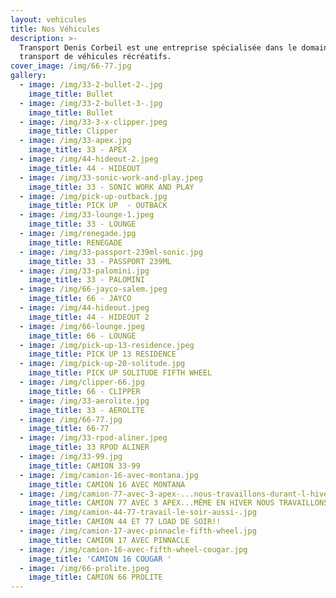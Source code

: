 ```yaml
---
layout: vehicules
title: Nos Véhicules
description: >-
  Transport Denis Corbeil est une entreprise spécialisée dans le domaine du
  transport de véhicules récréatifs.
cover_image: /img/66-77.jpg
gallery:
  - image: /img/33-2-bullet-2-.jpg
    image_title: Bullet
  - image: /img/33-2-bullet-3-.jpg
    image_title: Bullet
  - image: /img/33-3-x-clipper.jpeg
    image_title: Clipper
  - image: /img/33-apex.jpg
    image_title: 33 - APEX
  - image: /img/44-hideout-2.jpeg
    image_title: 44 - HIDEOUT
  - image: /img/33-sonic-work-and-play.jpeg
    image_title: 33 - SONIC WORK AND PLAY
  - image: /img/pick-up-outback.jpg
    image_title: PICK UP  - OUTBACK
  - image: /img/33-lounge-1.jpeg
    image_title: 33 - LOUNGE
  - image: /img/renegade.jpg
    image_title: RENEGADE
  - image: /img/33-passport-239ml-sonic.jpg
    image_title: 33 - PASSPORT 239ML
  - image: /img/33-palomini.jpg
    image_title: 33 - PALOMINI
  - image: /img/66-jayco-salem.jpeg
    image_title: 66 - JAYCO
  - image: /img/44-hideout.jpeg
    image_title: 44 - HIDEOUT 2
  - image: /img/66-lounge.jpeg
    image_title: 66 - LOUNGE
  - image: /img/pick-up-13-residence.jpeg
    image_title: PICK UP 13 RESIDENCE
  - image: /img/pick-up-20-solitude.jpg
    image_title: PICK UP SOLITUDE FIFTH WHEEL
  - image: /img/clipper-66.jpg
    image_title: 66 - CLIPPER
  - image: /img/33-aerolite.jpg
    image_title: 33 - AEROLITE
  - image: /img/66-77.jpg
    image_title: 66-77
  - image: /img/33-rpod-aliner.jpeg
    image_title: 33 RPOD ALINER
  - image: /img/33-99.jpg
    image_title: CAMION 33-99
  - image: /img/camion-16-avec-montana.jpg
    image_title: CAMION 16 AVEC MONTANA
  - image: /img/camion-77-avec-3-apex-...nous-travaillons-durant-l-hivers-.jpg
    image_title: CAMION 77 AVEC 3 APEX...MÊME EN HIVER NOUS TRAVAILLONS!!!
  - image: /img/camion-44-77-travail-le-soir-aussi-.jpg
    image_title: CAMION 44 ET 77 LOAD DE SOIR!!
  - image: /img/camion-17-avec-pinnacle-fifth-wheel.jpg
    image_title: CAMION 17 AVEC PINNACLE
  - image: /img/camion-16-avec-fifth-wheel-cougar.jpg
    image_title: 'CAMION 16 COUGAR '
  - image: /img/66-prolite.jpeg
    image_title: CAMION 66 PROLITE
---
```


